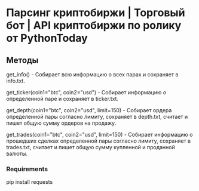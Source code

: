 # Парсинг криптобиржи | Торговый бот | API криптобиржи по ролику от PythonToday

## Методы

get_info() - Собирает всю информацию о всех парах и сохраняет в info.txt.

get_ticker(coin1="btc", coin2="usd") - Собирает информацию о определенной паре и сохраняет в ticker.txt.

get_depth(coin1="btc", coin2="usd", limit=150) - Собирает ордера определенной пары согласно лимиту, сохраняет в depth.txt, считает и пишет общую сумму ордеров на продажу.

get_trades(coin1="btc", coin2="usd", limit=150) - Собирает информацию о прошедших сделках определенной пары согласно лимиту, сохраняет в trades.txt, считает и пишет общую сумму купленной и проданной валюты.

### Requirements

pip install requests